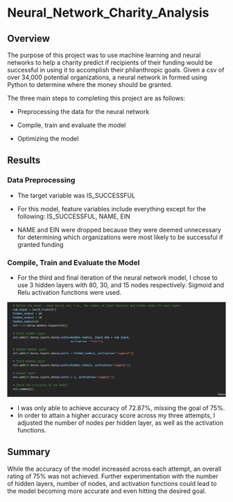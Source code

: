 
# Neural_Network_Charity_Analysis

## Overview

The purpose of this project was to use machine learning and neural networks to help a charity predict if recipients of their funding would be successful in using it to accomplish their philanthropic goals. Given a csv of over 34,000 potential organizations, a neural network in formed using Python to determine where the money should be granted. 

The three main steps to completing this project are as follows: 

- Preprocessing the data for the neural network

- Compile, train and evaluate the model

- Optimizing the model

## Results

### Data Preprocessing 

- The target variable was IS_SUCCESSFUL 

- For this model, feature variables include everything except for the following: IS_SUCCESSFUL, NAME, EIN

- NAME and EIN were dropped because they were deemed unnecessary for determining which organizations were most likely to be successful if granted funding


### Compile, Train and Evaluate the Model

- For the third and final iteration of the neural network model, I chose to use 3 hidden layers with 80, 30, and 15 nodes respectively. Sigmoid and Relu activation functions were used. 

![Nodes ](Resources/Nodes.png) 

- I was only able to achieve accuracy of 72.87%, missing the goal of 75%. 
- In order to attain a higher accuracy score across my three attempts, I adjusted the number of nodes per hidden layer, as well as the activation functions. 

## Summary

While the accuracy of the model increased across each attempt, an overall rating of 75% was not achieved. Further experimentation with the number of hidden layers, number of nodes, and activation functions could lead to the model becoming more accurate and even hitting the desired goal. 
